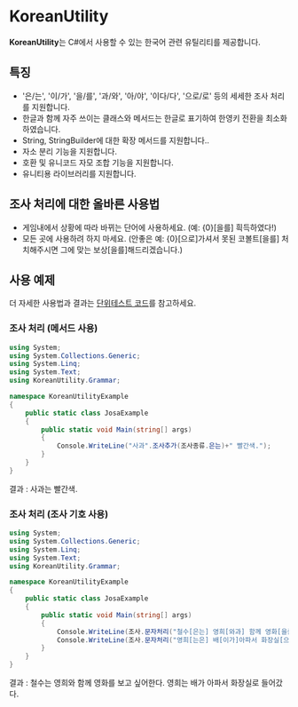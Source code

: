 KoreanUtility
=============

**KoreanUtility**는 C#에서 사용할 수 있는 한국어 관련 유틸리티를 제공합니다.

## 특징
- '은/는', '이/가', '을/를', '과/와', '아/야', '이다/다', '으로/로' 등의 세세한 조사 처리를 지원합니다.
- 한글과 함께 자주 쓰이는 클래스와 메서드는 한글로 표기하여 한영키 전환을 최소화 하였습니다.
- String, StringBuilder에 대한 확장 메서드를 지원합니다..
- 자소 분리 기능을 지원합니다.
- 호환 및 유니코드 자모 조합 기능을 지원합니다.
- 유니티용 라이브러리를 지원합니다.

## 조사 처리에 대한 올바른 사용법
- 게임내에서 상황에 따라 바뀌는 단어에 사용하세요. (예: {0}[을를] 흭득하였다!)
- 모든 곳에 사용하려 하지 마세요. (안좋은 예: {0}[으로]가셔서 못된 코볼트[을를] 처치해주시면 그에 맞는 보상[을를]해드리겠습니다.)

## 사용 예제
더 자세한 사용법과 결과는 [단위테스트 코드](KoreanUtilityTest/JosaClass.cs)를 참고하세요.

### 조사 처리 (메서드 사용)

``` C#
using System;
using System.Collections.Generic;
using System.Linq;
using System.Text;
using KoreanUtility.Grammar;

namespace KoreanUtilityExample
{
    public static class JosaExample
    {
        public static void Main(string[] args)
        {
            Console.WriteLine("사과".조사추가(조사종류.은는)+" 빨간색.");
        }
    }
}
```
결과 : 사과는 빨간색.

### 조사 처리 (조사 기호 사용)

``` C#
using System;
using System.Collections.Generic;
using System.Linq;
using System.Text;
using KoreanUtility.Grammar;

namespace KoreanUtilityExample
{
    public static class JosaExample
    {
        public static void Main(string[] args)
        {
            Console.WriteLine(조사.문자처리("철수[은는] 영희[와과] 함께 영화[을를] 보고 싶어한다."));
            Console.WriteLine(조사.문자처리("영희[는은] 배[이가]아파서 화장실[으로] 들어갔다."));
        }
    }
}
```
결과 :
철수는 영희와 함께 영화를 보고 싶어한다.
영희는 배가 아파서 화장실로 들어갔다.
